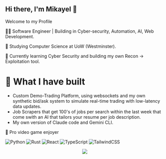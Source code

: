 ## Hi there, I'm Mikayel 👋

Welcome to my Profile

🧑‍💻 Software Engineer | Building in Cyber-security, Automation, AI, Web Development.


🏫 Studying Computer Science at UoW (Westminster).


📝 Currently learning Cyber Security and building my own Recon -> Exploitation tool.


# 🔐 What I have built

- Custom Demo-Trading Platform, using websockets and my own synthetic bid/ask system to simulate real-time trading with low-latency data updates.
- Job Scrapers that get 100's of jobs per search within the last week that come swith an AI that tailors your resume per job description.
- My own version of Claude code and Gemini CLI.

👾 Pro video game enjoyer

![Python](https://img.shields.io/badge/python-3670A0?style=for-the-badge&logo=python&logoColor=ffaa54)
![Rust](https://img.shields.io/badge/Rust-ff7357?style=for-the-badge&logo=rust&logoColor=ff7357&labelColor=171c21)
![React](https://img.shields.io/badge/react-%2320232a.svg?style=for-the-badge&logo=react&logoColor=%2361DAFB)
![TypeScript](https://img.shields.io/badge/typescript-%23007ACC.svg?style=for-the-badge&logo=typescript&logoColor=white)
![TailwindCSS](https://img.shields.io/badge/tailwindcss-%2338B2AC.svg?style=for-the-badge&logo=tailwind-css&logoColor=white)

<p align="center">
  <a href="https://skillicons.dev">
    <img src="https://skillicons.dev/icons?i=py,rust,cpp,react,docker" />
  </a>
</p>
